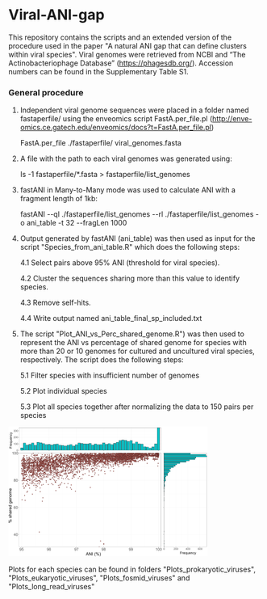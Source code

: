 # Viral-ANI-gap

This repository contains the scripts and an extended version of the procedure used in the paper "A natural ANI gap that can define clusters within viral species".
Viral genomes were retrieved from NCBI and “The Actinobacteriophage Database” (https://phagesdb.org/). Accession numbers can be found in the Supplementary Table S1.


### General procedure
1. Independent viral genome sequences were placed in a folder named fastaperfile/ using the enveomics script FastA.per_file.pl (http://enve-omics.ce.gatech.edu/enveomics/docs?t=FastA.per_file.pl)

     FastA.per_file ./fastaperfile/ viral_genomes.fasta


2. A file with the path to each viral genomes was generated using:

     ls -1 fastaperfile/*.fasta > fastaperfile/list_genomes


3. fastANI in Many-to-Many mode was used to calculate ANI with a fragment length of 1kb:

      fastANI --ql ./fastaperfile/list_genomes --rl ./fastaperfile/list_genomes -o ani_table -t 32 --fragLen 1000


4. Output generated by fastANI (ani_table) was then used as input for the script "Species_from_ani_table.R" which does the following steps:
   
   4.1 Select pairs above 95% ANI (threshold for viral species).
   
   4.2 Cluster the sequences sharing more than this value to identify species.
   
   4.3 Remove self-hits.
   
   4.4 Write output named ani_table_final_sp_included.txt
   


5. The script "Plot_ANI_vs_Perc_shared_genome.R") was then used to represent the ANI vs percentage of shared genome for species with more than 20 or 10 genomes for cultured and uncultured viral species, respectively. The script does the following steps:
   
   5.1 Filter species with insufficient number of genomes
   
   5.2 Plot individual species
   
   5.3 Plot all species together after normalizing the data to 150 pairs per species
   
![alt text](https://github.com/baldeguer-riquelme/Viral-ANI-gap/blob/main/.figure/Figure1.tiff)

Plots for each species can be found in folders "Plots_prokaryotic_viruses", "Plots_eukaryotic_viruses", "Plots_fosmid_viruses" and "Plots_long_read_viruses"
